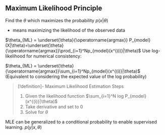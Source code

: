 ## Maximum Likelihood Principle

Find the $\theta$ which maximizes the probability $p(x|\theta)$ 
- means maximizing the likelihood of the observed data

$\theta_{ML} = \underset{\theta}{\operatorname{argmax}} P_{model}(X|\theta)=\underset{\theta}{\operatorname{argmax}}\prod_{i=1}^Np_{model}(x^{(i)}|\theta)$ 
Use log-likelihood for numerical consistency:

$\theta_{ML} = \underset{\theta}{\operatorname{argmax}}\sum_{i=1}^Np_{model}(x^{(i)}|\theta)$ 
(Equivalent to considering the expected value of the log probability)

>[!definition]- Maximum Likelihood Estimation Steps
>1. Given the likelihood function $\sum_{i=1}^N log P_{model}(x^{(i)}|\theta)$ 
>2. Take derivative and set to 0
>3. Solve for $\theta$

MLE can be generalized to a conditional probability to enable supervised learning. $p(y|x, \theta)$ 
